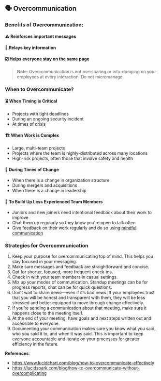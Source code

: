 ## 🗣️ Overcommunication

### Benefits of Overcommunication:

#### ⚠️  **Reinforces important messages**  
#### 🔑 **Relays key information**  
#### ☑️ **Helps everyone stay on the same page**  

> Note: Overcommunication is not oversharing or info-dumping on your employees at every interaction. Do not micromanage.

### When to Overcommunicate?

#### ⌛ When Timing is Critical
  * Projects with tight deadlines
  * During an ongoing security incident
  * At times of crisis
#### 🏗️ When Work is Complex
  * Large, multi-team projects
  * Projects where the team is highly-distributed across many locations
  * High-risk projects, often those that involve safety and health
#### 🌊 During Times of Change  
  * When there is a change in organization structure
  * During mergers and acquisitions
  * When there is a change in leadership
#### 🤼 To Build Up Less Experienced Team Members
  * Juniors and new joiners need intentional feedback about their work to improve
  * Chat them up regularly so they know you're open to talk often
  * Give feedback on their work regularly and do so using [mindful communication](https://github.com/glennsantos/senior-developer-roadmap/blob/main/communication/mindful-communication.md)

### Strategies for Overcommunication

1. Keep your purpose for overcommunicating top of mind. This helps you stay focused in your messaging.
2. Make sure messages and feedback are straightforward and concise. 
3. Opt for shorter, focused, more frequent check-ins. 
4. Check in with your team members in casual settings. 
5. Mix up your modes of communication. Standup meetings can be for progress reports, chat can be for quick questions.
6. Don’t wait to share news—even if it’s bad news. If your employees trust that you will be honest and transparent with them, they will be less stressed and better equipped to move through change effectively.
7. If you’re sending a communication about that meeting, make sure it happens close to the meeting itself.
8. At the end of your meeting, have goals and next steps written out and accessible to everyone.
9. Documenting your communication makes sure you know what you said, who you said it to, and when it was said. This is important to keep everyone accountable and iterate on your processes for greater efficiency in the future.

**References**:  
- https://www.lucidchart.com/blog/how-to-overcommunicate-effectively
- https://lucidspark.com/blog/how-to-overcommunicate-without-overcomplicating